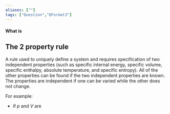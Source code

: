 ```yaml
---
aliases: [""]
tags: ["Question","QFormat3"]
---
```


#### What is
## The 2 property rule
A rule used to uniquely define a system and requires specification of two independent properties (such as specific internal energy, specific volume, specific enthalpy, absolute temperature, and specific entropy).
All of the other properties can be found if the two independent properties are known. The properties are independent if one can be varied while the other does not change.

For example:
- if $p$ and $V$ are 
